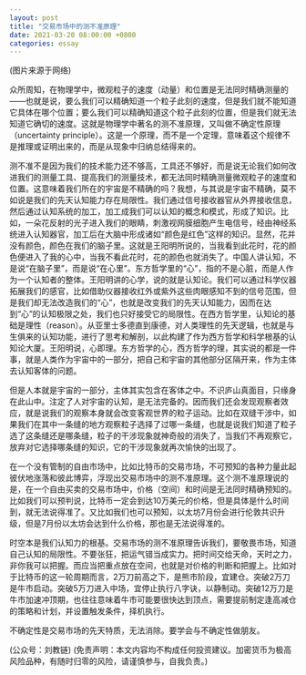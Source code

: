 ```yaml
---
layout: post
title: "交易市场中的测不准原理"
date: 2021-03-20 08:00:00 +0800
categories: essay
---
```


(图片来源于网络)

众所周知，在物理学中，微观粒子的速度（动量）和位置是无法同时精确测量的——也就是说，要么我们可以精确知道一个粒子此刻的速度，但是我们就不能知道它具体在哪个位置；要么我们可以精确知道这个粒子此刻的位置，但是我们就无法知道它确切的速度。这就是物理学中著名的测不准原理，又叫做不确定性原理（uncertainty principle）。这是一个原理，而不是一个定理，意味着这个规律不是推理或证明出来的，而是从现象中归纳总结得来的。

测不准不是因为我们的技术能力还不够高，工具还不够好，而是说无论我们如何改进我们的测量工具、提高我们的测量技术，都无法同时精确测量微观粒子的速度和位置。这意味着我们所在的宇宙是不精确的吗？我想，与其说是宇宙不精确，莫不如说是我们的先天认知能力存在局限性。我们通过信号接收器官从外界接收信息，然后通过认知系统的加工，加工成我们可以认知的概念和模式，形成了知识。比如，一朵花反射的光子进入我们的眼睛，刺激视网膜细胞产生电信号，经由神经系统进入认知器官，加工后在大脑中形成诸如“颜色是红色”这样的知识。显然，花并没有颜色，颜色在我们的脑子里。这就是王阳明所说的，当我看到此花时，花的颜色便进入了我的心中，当我不看此花时，花的颜色也就消失了。中国人讲认知，不是说“在脑子里”，而是说“在心里”。东方哲学里的“心”，指的不是心脏，而是人作为一个认知者的整体。王阳明讲的心学，说的就是认知论。我们可以通过科学仪器拓展我们的感官，比如借助仪器接收红外或紫外这些肉眼感知不到的信号范围，但是我们却无法改造我们的“心”，也就是改变我们的先天认知能力，因而在达到“心”的认知极限之处，我们也只好接受它的局限性。在西方哲学里，认知论的基础是理性（reason）。从亚里士多德直到康德，对人类理性的先天逻辑，也就是与生俱来的认知功能，进行了思考和解剖，以此构建了作为西方哲学和科学根基的认知论大厦。王阳明说，心即理。东方哲学的心，西方哲学的理，其实说的都是一件事，就是人类作为宇宙中的一部分，把自己和宇宙的其他部分区隔开来，作为主体去认知客体的问题。

但是人本就是宇宙的一部分，主体其实包含在客体之中。不识庐山真面目，只缘身在此山中。注定了人对宇宙的认知，是无法完备的。因而我们还会发现观察者效应，就是说我们的观察本身就会改变客观世界的粒子运动。比如在双缝干涉中，如果我们在其中一条缝的地方观察粒子选择了过哪一条缝，也就是说我们知道了粒子选了这条缝还是哪条缝，粒子的干涉现象就神奇般的消失了，当我们不再观察它，放弃对它选择哪条缝的知识，它的干涉现象就再次愉快的出现了。

在一个没有管制的自由市场中，比如比特币的交易市场，不可预知的各种力量此起彼伏地涨落和彼此博弈，浮现出交易市场中的测不准原理。这个测不准原理说的是，在一个自由买卖的交易市场中，价格（空间）和时间是无法同时精确预知的。比如我们可以预判说，比特币一定会到达10万美元的价格，但是具体是什么时间到，就无法说得准了。又比如我们也可以预知，以太坊7月份会进行伦敦共识升级，但是7月份以太坊会达到什么价格，那也是无法说得准的。

时空本是我们认知力的根基。交易市场的测不准原理告诉我们，要敬畏市场，知道自己认知的局限性。不要张狂，把运气错当成实力。把时间交给天命，天时之力，非你我可以把握。而应当把重点放在空间，也就是对价格的判断和把握上。比如对于比特币的这一轮周期而言，2万刀前高之下，是熊市阶段，宜建仓。突破2万刀是牛市启动。突破5万刀进入中场，宜停止执行八字诀，以静制动。突破12万刀是牛市加速冲顶期，也往往意味着牛市可能要很快达到顶点，需要提前制定逢高减仓的策略和计划，并设置触发条件，择机执行。

不确定性是交易市场的先天特质，无法消除。要学会与不确定性做朋友。

(公众号：刘教链)
(免责声明：本文内容均不构成任何投资建议。加密货币为极高风险品种，有随时归零的风险，请谨慎参与，自我负责。)
